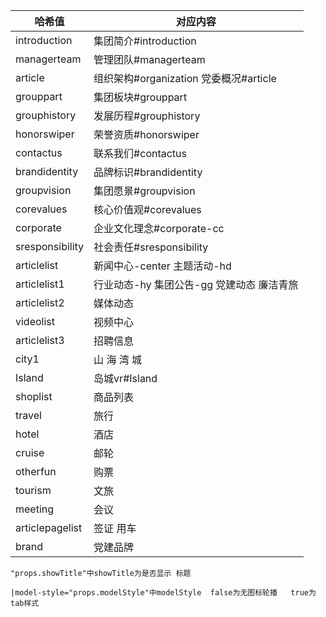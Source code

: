 | 哈希值             | 对应内容                            |
|-----------------|---------------------------------|
| introduction    | 集团简介#introduction               |
 | managerteam     | 管理团队#managerteam                |
 | article         | 组织架构#organization  党委概况#article |
 | grouppart       | 集团板块#grouppart                  |
 | grouphistory    | 发展历程#grouphistory               |
 | honorswiper     | 荣誉资质#honorswiper                |
 | contactus       | 联系我们#contactus                  |
 | brandidentity   | 品牌标识#brandidentity              |
 | groupvision     | 集团愿景#groupvision                |
 | corevalues      | 核心价值观#corevalues                |
 | corporate       | 企业文化理念#corporate-cc             |
 | sresponsibility | 社会责任#sresponsibility            |
 | articlelist     | 新闻中心-center 主题活动-hd             |
 | articlelist1    | 行业动态-hy 集团公告-gg 党建动态 廉洁青旅       |
 | articlelist2    | 媒体动态                            |
 | videolist       | 视频中心                            |
 | articlelist3    | 招聘信息                            |
 | city1           | 山 海 湾 城                         |
 | Island          | 岛城vr#Island                     |
 | shoplist        | 商品列表                            |
 | travel          | 旅行                              |
 | hotel           | 酒店                              |
 | cruise          | 邮轮                              |
 | otherfun        | 购票                              |
 | tourism         | 文旅                              |
 | meeting         | 会议                              |
 | articlepagelist | 签证 用车                           |
 | brand           | 党建品牌                            |


```
"props.showTitle"中showTitle为是否显示 标题

|model-style="props.modelStyle"中modelStyle  false为无图标轮播   true为tab样式
```
